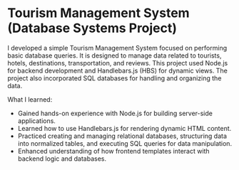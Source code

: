 # Tourism Management System (Database Systems Project) 

I developed a simple Tourism Management System focused on performing basic database queries. It is designed to manage data related to tourists, hotels, destinations, transportation, and reviews. This project used Node.js for backend development and Handlebars.js (HBS) for dynamic views. The project also incorporated SQL databases for handling and organizing the data.

What I learned:

- Gained hands-on experience with Node.js for building server-side applications.
- Learned how to use Handlebars.js for rendering dynamic HTML content.
- Practiced creating and managing relational databases, structuring data into normalized tables, and executing SQL queries for data manipulation.
- Enhanced understanding of how frontend templates interact with backend logic and databases.


